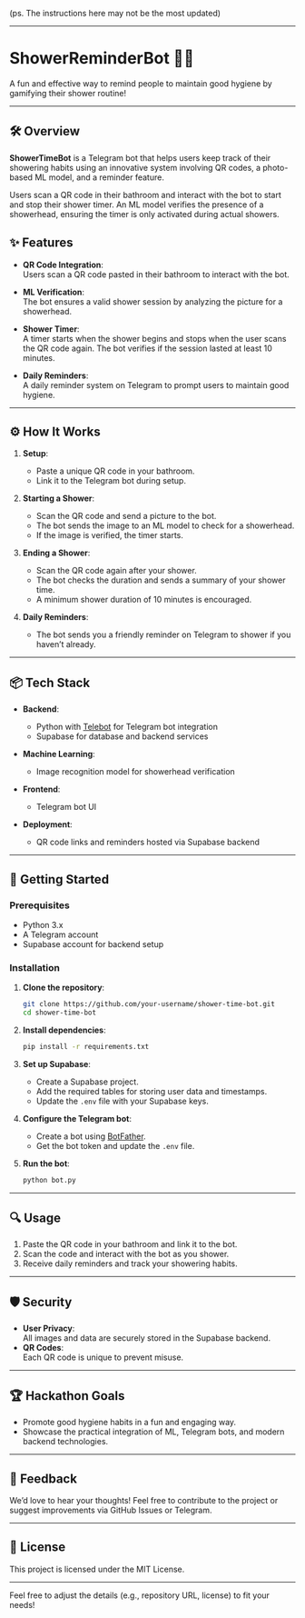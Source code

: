 (ps. The instructions here may not be the most updated)

---

# ShowerReminderBot 🚿💧

A fun and effective way to remind people to maintain good hygiene by gamifying their shower routine!

---

## 🛠️ Overview

**ShowerTimeBot** is a Telegram bot that helps users keep track of their showering habits using an innovative system involving QR codes, a photo-based ML model, and a reminder feature.

Users scan a QR code in their bathroom and interact with the bot to start and stop their shower timer. An ML model verifies the presence of a showerhead, ensuring the timer is only activated during actual showers.

## ✨ Features

- **QR Code Integration**:  
  Users scan a QR code pasted in their bathroom to interact with the bot.

- **ML Verification**:  
  The bot ensures a valid shower session by analyzing the picture for a showerhead.

- **Shower Timer**:  
  A timer starts when the shower begins and stops when the user scans the QR code again. The bot verifies if the session lasted at least 10 minutes.

- **Daily Reminders**:  
  A daily reminder system on Telegram to prompt users to maintain good hygiene.

---

## ⚙️ How It Works

1. **Setup**:

   - Paste a unique QR code in your bathroom.
   - Link it to the Telegram bot during setup.

2. **Starting a Shower**:

   - Scan the QR code and send a picture to the bot.
   - The bot sends the image to an ML model to check for a showerhead.
   - If the image is verified, the timer starts.

3. **Ending a Shower**:

   - Scan the QR code again after your shower.
   - The bot checks the duration and sends a summary of your shower time.
   - A minimum shower duration of 10 minutes is encouraged.

4. **Daily Reminders**:
   - The bot sends you a friendly reminder on Telegram to shower if you haven’t already.

---

## 📦 Tech Stack

- **Backend**:

  - Python with [Telebot](https://github.com/eternnoir/pyTelegramBotAPI) for Telegram bot integration
  - Supabase for database and backend services

- **Machine Learning**:

  - Image recognition model for showerhead verification

- **Frontend**:

  - Telegram bot UI

- **Deployment**:
  - QR code links and reminders hosted via Supabase backend

---

## 🚀 Getting Started

### Prerequisites

- Python 3.x
- A Telegram account
- Supabase account for backend setup

### Installation

1. **Clone the repository**:

   ```bash
   git clone https://github.com/your-username/shower-time-bot.git
   cd shower-time-bot
   ```

2. **Install dependencies**:

   ```bash
   pip install -r requirements.txt
   ```

3. **Set up Supabase**:

   - Create a Supabase project.
   - Add the required tables for storing user data and timestamps.
   - Update the `.env` file with your Supabase keys.

4. **Configure the Telegram bot**:

   - Create a bot using [BotFather](https://core.telegram.org/bots#botfather).
   - Get the bot token and update the `.env` file.

5. **Run the bot**:
   ```bash
   python bot.py
   ```

---

## 🔍 Usage

1. Paste the QR code in your bathroom and link it to the bot.
2. Scan the code and interact with the bot as you shower.
3. Receive daily reminders and track your showering habits.

---

## 🛡️ Security

- **User Privacy**:  
  All images and data are securely stored in the Supabase backend.
- **QR Codes**:  
  Each QR code is unique to prevent misuse.

---

## 🏆 Hackathon Goals

- Promote good hygiene habits in a fun and engaging way.
- Showcase the practical integration of ML, Telegram bots, and modern backend technologies.

---

## 💬 Feedback

We’d love to hear your thoughts! Feel free to contribute to the project or suggest improvements via GitHub Issues or Telegram.

---

## 📜 License

This project is licensed under the MIT License.

---

Feel free to adjust the details (e.g., repository URL, license) to fit your needs!
